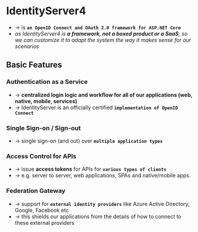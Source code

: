 # IdentityServer4
* -> is **`an OpenID Connect and OAuth 2.0 framework for ASP.NET Core`**
* _as IdentityServer4 is **a framework, not a boxed product or a SaaS**; so we can customize it to adapt the system the way it makes sense for our scenarios_

## Basic Features

### Authentication as a Service 
* -> **centralized login logic and workflow for all of our applications (web, native, mobile, services)**
* -> IdentityServer is an officially certified **`implementation of OpenID Connect`**

### Single Sign-on / Sign-out
* -> single sign-on (and out) over **`multiple application types`**

### Access Control for APIs
* -> issue **access tokens** for APIs for **`various types of clients`**
* -> e.g. server to server, web applications, SPAs and native/mobile apps.

### Federation Gateway
* -> support for **`external identity providers`** like Azure Active Directory, Google, Facebook etc
* -> this shields our applications from the details of how to connect to these external providers